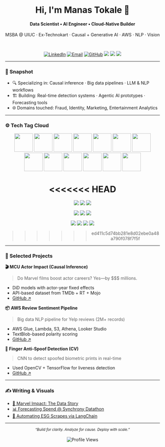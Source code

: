 <div align="center">
  <h1>Hi, I'm Manas Tokale 👋</h1>
  <h4>Data Scientist • AI Engineer • Cloud-Native Builder</h4>
  <p>MSBA @ UIUC · Ex-Technokart · Causal + Generative AI · AWS · NLP · Vision</p>
  
  <br>

  [![LinkedIn](https://img.shields.io/badge/LinkedIn-0077B5?style=for-the-badge&logo=linkedin&logoColor=white)](https://linkedin.com/in/manastokale)
  [![Email](https://img.shields.io/badge/Email-D14836?style=for-the-badge&logo=gmail&logoColor=white)](mailto:tokale2@illinois.edu)
  [![GitHub](https://img.shields.io/badge/GitHub-181717?style=for-the-badge&logo=github&logoColor=white)](https://github.com/ManasTokale)
<a href="https://duckdb.org" title="DuckDB"><img src="https://img.shields.io/badge/-DuckDB-3A3A3A?style=flat-square&logo=duckduckgo&logoColor=white"/></a>
<a href="https://opencv.org" title="OpenCV"><img src="https://img.shields.io/badge/-OpenCV-5C3EE8?style=flat-square&logo=opencv&logoColor=white"/></a>
<a href="https://www.langchain.com" title="LangChain"><img src="https://img.shields.io/badge/-LangChain-000000?style=flat-square&logoColor=white"/></a>

</div>

---

### 🧠 Snapshot
- 🔍 Specializing in: Causal inference · Big data pipelines · LLM & NLP workflows
- 🏗️ Building: Real-time detection systems · Agentic AI prototypes · Forecasting tools
- 🌐 Domains touched: Fraud, Identity, Marketing, Entertainment Analytics

---

### ⚙️ Tech Tag Cloud
<div align="center">

<a href="https://www.python.org" title="Python"><img src="https://cdn.jsdelivr.net/gh/devicons/devicon/icons/python/python-original.svg" width="60" height="60"/></a>
<a href="https://pytorch.org" title="PyTorch"><img src="https://cdn.jsdelivr.net/gh/devicons/devicon/icons/pytorch/pytorch-original.svg" width="60" height="60"/></a>
<a href="https://www.tensorflow.org/" title="TensorFlow"><img src="https://cdn.jsdelivr.net/gh/devicons/devicon/icons/tensorflow/tensorflow-original.svg" width="60" height="60"/></a>
<a href="https://scikit-learn.org" title="Scikit-learn"><img src="https://cdn.jsdelivr.net/gh/devicons/devicon/icons/scikit-learn/scikit-learn-original.svg" width="60" height="60"/></a>
<a href="https://fastapi.tiangolo.com/" title="FastAPI"><img src="https://cdn.jsdelivr.net/gh/devicons/devicon/icons/fastapi/fastapi-original.svg" width="60" height="60"/></a>
<a href="https://www.docker.com/" title="Docker"><img src="https://cdn.jsdelivr.net/gh/devicons/devicon/icons/docker/docker-original.svg" width="60" height="60"/></a>
<a href="https://aws.amazon.com/" title="AWS"><img src="https://cdn.jsdelivr.net/gh/devicons/devicon/icons/amazonwebservices/amazonwebservices-original.svg" width="60" height="60"/></a>
<a href="https://cloud.google.com/" title="GCP"><img src="https://cdn.jsdelivr.net/gh/devicons/devicon/icons/googlecloud/googlecloud-original.svg" width="60" height="60"/></a>
<a href="https://azure.microsoft.com/" title="Azure"><img src="https://cdn.jsdelivr.net/gh/devicons/devicon/icons/azure/azure-original.svg" width="60" height="60"/></a>
<a href="https://opencv.org/" title="OpenCV"><img src="https://cdn.jsdelivr.net/gh/devicons/devicon/icons/opencv/opencv-original.svg" width="60" height="60"/></a>
<a href="https://jupyter.org/" title="Jupyter"><img src="https://cdn.jsdelivr.net/gh/devicons/devicon/icons/jupyter/jupyter-original.svg" width="60" height="60"/></a>
<a href="https://github.com/langchain-ai/langchain" title="LangChain"><img src="https://avatars.githubusercontent.com/u/139895814?s=200&v=4" width="60" height="60"/></a>
<a href="https://duckdb.org" title="DuckDB"><img src="https://seeklogo.com/images/D/duckdb-logo-5E8CD0E20F-seeklogo.com.png" width="60" height="60"/></a>

<<<<<<< HEAD
=======
<a href="https://pytorch.org"><img src="https://img.shields.io/badge/-PyTorch-EE4C2C?style=flat-square&logo=pytorch&logoColor=white"/></a>
<a href="https://huggingface.co"><img src="https://img.shields.io/badge/-HuggingFace-FFD21E?style=flat-square&logo=huggingface&logoColor=black"/></a>
<a href="https://scikit-learn.org"><img src="https://img.shields.io/badge/-Scikit--learn-F7931E?style=flat-square&logo=scikit-learn&logoColor=white"/></a>

<a href="https://aws.amazon.com"><img src="https://img.shields.io/badge/-AWS-232F3E?style=flat-square&logo=amazonaws&logoColor=white"/></a>
<a href="https://cloud.google.com"><img src="https://img.shields.io/badge/-GCP-4285F4?style=flat-square&logo=google-cloud&logoColor=white"/></a>
<a href="https://azure.microsoft.com"><img src="https://img.shields.io/badge/-Azure-0078D4?style=flat-square&logo=azure-devops&logoColor=white"/></a>

<a href="https://www.docker.com"><img src="https://img.shields.io/badge/-Docker-2496ED?style=flat-square&logo=docker&logoColor=white"/></a>
<a href="https://fastapi.tiangolo.com"><img src="https://img.shields.io/badge/-FastAPI-005571?style=flat-square&logo=fastapi"/></a>
<a href="https://jupyter.org"><img src="https://img.shields.io/badge/-Jupyter-F37626?style=flat-square&logo=jupyter&logoColor=white"/></a>
<a href="https://lookerstudio.google.com"><img src="https://img.shields.io/badge/-Looker_Studio-4285F4?style=flat-square&logo=google&logoColor=white"/></a>

>>>>>>> ed411c5d74bb281e8d02ebe0a48a790f078f7f5f
</div>

---

### 🚀 Selected Projects

**🎬 MCU Actor Impact (Causal Inference)**  
> Do Marvel films boost actor careers? Yes—by $$$ millions.
- DiD models with actor-year fixed effects
- API-based dataset from TMDb + RT + Mojo
- [GitHub ↗](https://github.com/ManasTokale/mcu-impact-analysis)

**📦 AWS Review Sentiment Pipeline**  
> Big data NLP pipeline for Yelp reviews (2M+ records)
- AWS Glue, Lambda, S3, Athena, Looker Studio
- TextBlob-based polarity scoring
- [GitHub ↗](https://github.com/ManasTokale/aws-yelp-pipeline)

**🔐 Finger Anti-Spoof Detection (CV)**  
> CNN to detect spoofed biometric prints in real-time
- Used OpenCV + TensorFlow for liveness detection
- [GitHub ↗](https://github.com/ManasTokale/fingerprint-spoof-detection)

---

### ✍️ Writing & Visuals
- [📘 Marvel Impact: The Data Story](https://your-blog-link.com)
- [📊 Forecasting Spend @ Synchrony Datathon](https://your-blog-link.com)
- [📎 Automating ESG Scrapes via LangChain](https://your-blog-link.com)

---

<div align="center">
  <sub><i>“Build for clarity. Analyze for cause. Deploy with scale.”</i></sub>
  <br><br>
  <img src="https://komarev.com/ghpvc/?username=ManasTokale&label=Profile%20Views&color=0e75b6&style=flat" alt="Profile Views" />
</div>
